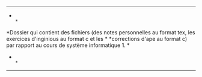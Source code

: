 *****************************************************************************************************************************
*                                                                                                                           *
*Dossier qui contient des fichiers (des notes personnelles au format tex, les exercices d'inginious au format c et les      * *corrections d'ape au format c) par rapport au cours de système informatique 1.                                             *
*                                                                                                                           *
*****************************************************************************************************************************
